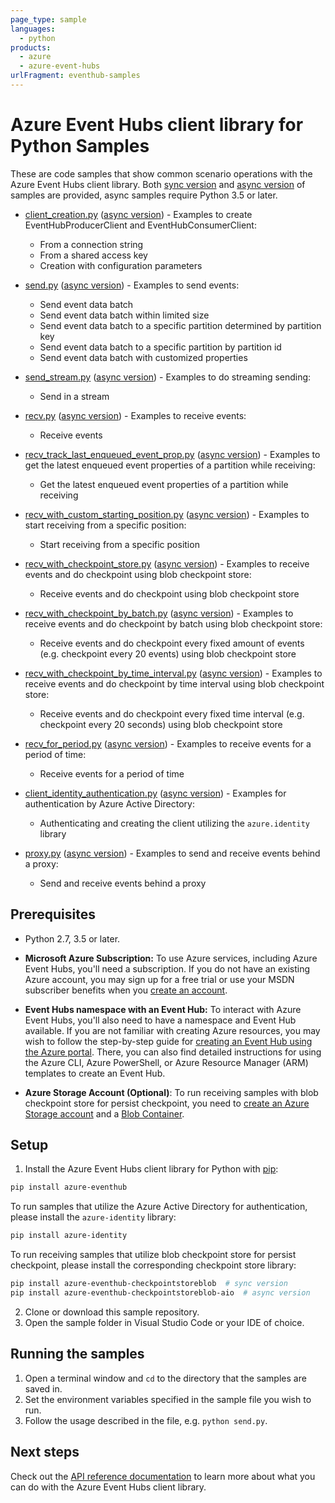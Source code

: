 ```yaml
---
page_type: sample
languages:
  - python
products:
  - azure
  - azure-event-hubs
urlFragment: eventhub-samples
---
```


# Azure Event Hubs client library for Python Samples

These are code samples that show common scenario operations with the Azure Event Hubs client library.
Both [sync version](./sync_samples) and [async version](./async_samples) of samples are provided, async samples require Python 3.5 or later.

- [client_creation.py](./sync_samples/client_creation.py) ([async version](./async_samples/client_creation_async.py)) - Examples to create EventHubProducerClient and EventHubConsumerClient:
    - From a connection string
    - From a shared access key
    - Creation with configuration parameters

- [send.py](./sync_samples/send.py) ([async version](./async_samples/send_async.py)) - Examples to send events:
    - Send event data batch
    - Send event data batch within limited size
    - Send event data batch to a specific partition determined by partition key
    - Send event data batch to a specific partition by partition id
    - Send event data batch with customized properties

- [send_stream.py](./sync_samples/send_stream.py) ([async version](./async_samples/send_stream_async.py)) - Examples to do streaming sending:
    - Send in a stream

- [recv.py](./sync_samples/recv.py) ([async version](./async_samples/recv_async.py)) - Examples to receive events:
    - Receive events

- [recv_track_last_enqueued_event_prop.py](./sync_samples/recv_track_last_enqueued_event_prop.py) ([async version](./async_samples/recv_track_last_enqueued_event_prop_async.py)) - Examples to get the latest enqueued event properties of a partition while receiving:
    - Get the latest enqueued event properties of a partition while receiving

- [recv_with_custom_starting_position.py](./sync_samples/recv_with_custom_starting_position.py) ([async version](./async_samples/recv_with_custom_starting_position_async.py)) - Examples to start receiving from a specific position:
    - Start receiving from a specific position

- [recv_with_checkpoint_store.py](./sync_samples/recv_with_checkpoint_store.py) ([async version](./async_samples/recv_with_checkpoint_store_async.py)) - Examples to receive events and do checkpoint using blob checkpoint store:
    - Receive events and do checkpoint using blob checkpoint store

- [recv_with_checkpoint_by_batch.py](./sync_samples/recv_with_checkpoint_by_batch.py) ([async version](./async_samples/recv_with_checkpoint_by_batch_async.py)) - Examples to receive events and do checkpoint by batch using blob checkpoint store:
    - Receive events and do checkpoint every fixed amount of events (e.g. checkpoint every 20 events) using blob checkpoint store

- [recv_with_checkpoint_by_time_interval.py](./sync_samples/recv_with_checkpoint_by_time_interval.py) ([async version](./async_samples/recv_with_checkpoint_by_time_interval_async.py)) - Examples to receive events and do checkpoint by time interval using blob checkpoint store:
    - Receive events and do checkpoint every fixed time interval (e.g. checkpoint every 20 seconds) using blob checkpoint store

- [recv_for_period.py](./sync_samples/recv_for_period.py) ([async version](./async_samples/recv_for_period_async.py)) - Examples to receive events for a period of time:
    - Receive events for a period of time


- [client_identity_authentication.py](./sync_samples/client_identity_authentication.py) ([async version](./async_samples/client_identity_authentication_async.py)) - Examples for authentication by Azure Active Directory:
    - Authenticating and creating the client utilizing the `azure.identity` library


- [proxy.py](./sync_samples/proxy.py) ([async version](./async_samples/proxy_async.py)) - Examples to send and receive events behind a proxy:
    - Send and receive events behind a proxy

## Prerequisites
- Python 2.7, 3.5 or later.
- **Microsoft Azure Subscription:**  To use Azure services, including Azure Event Hubs, you'll need a subscription.
If you do not have an existing Azure account, you may sign up for a free trial or use your MSDN subscriber benefits when you [create an account](https://account.windowsazure.com/Home/Index).

- **Event Hubs namespace with an Event Hub:** To interact with Azure Event Hubs, you'll also need to have a namespace and Event Hub  available.
If you are not familiar with creating Azure resources, you may wish to follow the step-by-step guide
for [creating an Event Hub using the Azure portal](https://docs.microsoft.com/en-us/azure/event-hubs/event-hubs-create).
There, you can also find detailed instructions for using the Azure CLI, Azure PowerShell, or Azure Resource Manager (ARM) templates to create an Event Hub.

- **Azure Storage Account (Optional)**: To run receiving samples with blob checkpoint store for persist checkpoint, you need to [create an Azure Storage account](https://docs.microsoft.com/en-us/azure/storage/common/storage-quickstart-create-account?tabs=azure-portal) and a [Blob Container](https://docs.microsoft.com/en-us/azure/storage/blobs/storage-quickstart-blobs-portal#create-a-container).

## Setup

1. Install the Azure Event Hubs client library for Python with [pip](https://pypi.org/project/pip/):
```bash
pip install azure-eventhub
```

To run samples that utilize the Azure Active Directory for authentication, please install the `azure-identity` library:
```bash
pip install azure-identity
```

To run receiving samples that utilize blob checkpoint store for persist checkpoint, please install the corresponding checkpoint store library:
```bash
pip install azure-eventhub-checkpointstoreblob  # sync version
pip install azure-eventhub-checkpointstoreblob-aio  # async version
```
2. Clone or download this sample repository.
3. Open the sample folder in Visual Studio Code or your IDE of choice.

## Running the samples

1. Open a terminal window and `cd` to the directory that the samples are saved in.
2. Set the environment variables specified in the sample file you wish to run.
3. Follow the usage described in the file, e.g. `python send.py`.

## Next steps

Check out the [API reference documentation](https://azuresdkdocs.blob.core.windows.net/$web/python/azure-eventhub/5.0.0/azure.eventhub.html) to learn more about
what you can do with the Azure Event Hubs client library.
